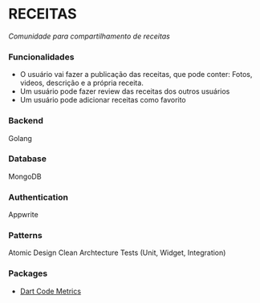 # RECEITAS
_Comunidade para compartilhamento de receitas_
### Funcionalidades
-   O usuário vai fazer a publicação das receitas, que pode conter: Fotos, videos, descrição e a própria receita.
-   Um usuário pode fazer review das receitas dos outros usuários
-   Um usuário pode adicionar receitas como favorito

### Backend
Golang

### Database
MongoDB

### Authentication
Appwrite

### Patterns
Atomic Design
Clean Archtecture
Tests (Unit, Widget, Integration)

### Packages
-   [Dart Code Metrics](https://pub.dev/packages/dart_code_metrics)